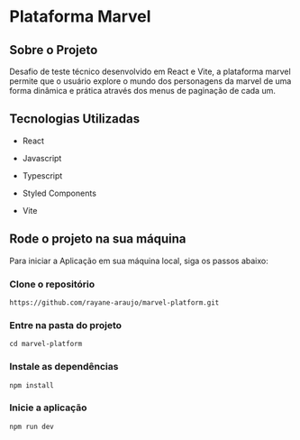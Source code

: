 # Plataforma Marvel 


## Sobre o Projeto

Desafio de teste técnico desenvolvido em React e Vite, a plataforma marvel permite que o usuário explore o mundo dos personagens da marvel de uma forma dinâmica e prática através dos menus de paginação de cada um.


## Tecnologias Utilizadas

 - React

 - Javascript
   
  - Typescript
   
  - Styled Components
   
  - Vite


## Rode o projeto na sua máquina 
Para iniciar a Aplicação em sua máquina local, siga os passos abaixo:

### Clone o repositório

    https://github.com/rayane-araujo/marvel-platform.git

### Entre na pasta do projeto

    cd marvel-platform

### Instale as dependências

    npm install

### Inicie a aplicação

    npm run dev

